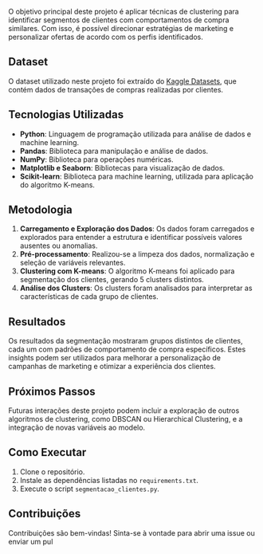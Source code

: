 O objetivo principal deste projeto é aplicar técnicas de clustering para identificar segmentos de clientes com comportamentos de compra similares. Com isso, é possível direcionar estratégias de marketing e personalizar ofertas de acordo com os perfis identificados.

## Dataset

O dataset utilizado neste projeto foi extraído do [Kaggle Datasets](https://www.kaggle.com/), que contém dados de transações de compras realizadas por clientes.

## Tecnologias Utilizadas

- **Python**: Linguagem de programação utilizada para análise de dados e machine learning.
- **Pandas**: Biblioteca para manipulação e análise de dados.
- **NumPy**: Biblioteca para operações numéricas.
- **Matplotlib e Seaborn**: Bibliotecas para visualização de dados.
- **Scikit-learn**: Biblioteca para machine learning, utilizada para aplicação do algoritmo K-means.

## Metodologia

1. **Carregamento e Exploração dos Dados**: Os dados foram carregados e explorados para entender a estrutura e identificar possíveis valores ausentes ou anomalias.
2. **Pré-processamento**: Realizou-se a limpeza dos dados, normalização e seleção de variáveis relevantes.
3. **Clustering com K-means**: O algoritmo K-means foi aplicado para segmentação dos clientes, gerando 5 clusters distintos.
4. **Análise dos Clusters**: Os clusters foram analisados para interpretar as características de cada grupo de clientes.

## Resultados

Os resultados da segmentação mostraram grupos distintos de clientes, cada um com padrões de comportamento de compra específicos. Estes insights podem ser utilizados para melhorar a personalização de campanhas de marketing e otimizar a experiência dos clientes.

## Próximos Passos

Futuras interações deste projeto podem incluir a exploração de outros algoritmos de clustering, como DBSCAN ou Hierarchical Clustering, e a integração de novas variáveis ao modelo.

## Como Executar

1. Clone o repositório.
2. Instale as dependências listadas no `requirements.txt`.
3. Execute o script `segmentacao_clientes.py`.

## Contribuições

Contribuições são bem-vindas! Sinta-se à vontade para abrir uma issue ou enviar um pul
